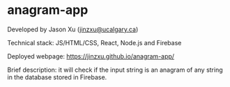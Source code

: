 # anagram-app

Developed by Jason Xu (jinzxu@ucalgary.ca)

Technical stack: JS/HTML/CSS, React, Node.js and Firebase

Deployed webpage: https://jinzxu.github.io/anagram-app/

Brief description: it will check if the input string is an anagram of any string in the database stored in Firebase.


